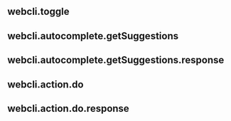 ## webcli.toggle
## webcli.autocomplete.getSuggestions
## webcli.autocomplete.getSuggestions.response
## webcli.action.do
## webcli.action.do.response

